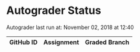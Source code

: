 # Autograder Status
Autograder last run at: November 02, 2018 at 12:40

| GitHub ID | Assignment | Graded Branch |
|-----------|------------|---------------|

